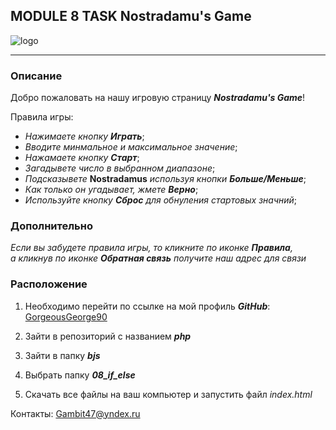 ## MODULE 8 TASK Nostradamu's Game
![logo](assets/img/logoTest.png)

***

### Описание

Добро пожаловать на нашу игровую страницу ***Nostradamu's Game***!

Правила игры:

* *Нажимаете кнопку* ***Играть***;
* <i>Вводите минмальное и максимальное значение</i>;
* *Нажамаете кнопку* ***Старт***;
* *Загадывете число в выбранном диапазоне*;
* *Подсказывете* <b>Nostradamus</b> *используя кнопки* ***Больше/Меньше***;
* <i>Как только он угадывает, жмете</i> ***Верно***;
* *Используйте кнопку* ***Сброс*** *для обнуления стартовых значний*;

### Дополнительно

<i> Если вы забудете правила игры, то кликните по иконке **Правила**,<br> а кликнув по иконке **Обратная связь** получите наш адрес для связи </i>


### Расположение

1. Необходимо перейти по ссылке на мой профиль ***GitHub***: [GorgeousGeorge90](https://github.com/GorgeousGeorge90)

2. Зайти в репозиторий с названием ***php***

3. Зайти в папку ***bjs***

4. Выбрать папку ***08_if_else***

5. Скачать все файлы на ваш компьютер и запустить файл *index.html*

Контакты: [Gambit47@yndex.ru](Gambit47@ynadex.ru)
